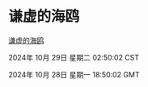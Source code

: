 # 谦虚的海鸥
[谦虚的海鸥](http://219.139.197.74:56308/qxdho/course/base/hotlink/index.php)

2024年 10月 29日 星期二 02:50:02 CST

2024年 10月 28日 星期一 18:50:02 GMT
